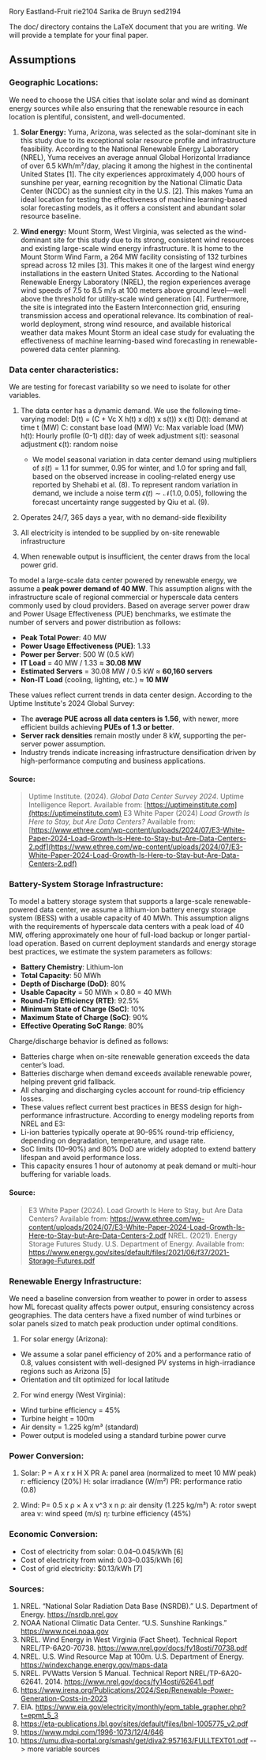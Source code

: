 Rory Eastland-Fruit rie2104
Sarika de Bruyn sed2194

The doc/ directory contains the LaTeX document that you are writing. We will provide a
template for your final paper.

## Assumptions

### Geographic Locations:
We need to choose the USA cities that isolate solar and wind as dominant energy sources while also ensuring that the renewable resource in each location is plentiful, consistent, and well-documented. 
1. **Solar Energy:** Yuma, Arizona, was selected as the solar-dominant site in this study due to its exceptional solar resource profile and infrastructure feasibility. According to the National Renewable Energy Laboratory (NREL), Yuma receives an average annual Global Horizontal Irradiance of over 6.5 kWh/m²/day, placing it among the highest in the continental United States [1]. The city experiences approximately 4,000 hours of sunshine per year, earning recognition by the National Climatic Data Center (NCDC) as the sunniest city in the U.S. [2]. This makes Yuma an ideal location for testing the effectiveness of machine learning-based solar forecasting models, as it offers a consistent and abundant solar resource baseline.

3. **Wind energy:** Mount Storm, West Virginia, was selected as the wind-dominant site for this study due to its strong, consistent wind resources and existing large-scale wind energy infrastructure. It is home to the Mount Storm Wind Farm, a 264 MW facility consisting of 132 turbines spread across 12 miles [3]. This makes it one of the largest wind energy installations in the eastern United States. According to the National Renewable Energy Laboratory (NREL), the region experiences average wind speeds of 7.5 to 8.5 m/s at 100 meters above ground level—well above the threshold for utility-scale wind generation [4]. Furthermore, the site is integrated into the Eastern Interconnection grid, ensuring transmission access and operational relevance. Its combination of real-world deployment, strong wind resource, and available historical weather data makes Mount Storm an ideal case study for evaluating the effectiveness of machine learning-based wind forecasting in renewable-powered data center planning.

### Data center characteristics:
We are testing for forecast variability so we need to isolate for other variables.
1. The data center has a dynamic demand. We use the following time-varying model:
   D(t) = (C + Vc X h(t) x d(t) x s(t)) x ϵ(t)
   D(t): demand at time t (MW)
   C: constant base load (MW)
   Vc: Max variable load (MW)
   h(t): Hourly profile (0-1)
   d(t): day of week adjustment
   s(t): seasonal adjustment
   ϵ(t): random noise

   * We model seasonal variation in data center demand using multipliers of $s(t) = 1.1$ for summer, $0.95$ for winter, and $1.0$ for spring and fall, based on the observed increase in cooling-related energy use reported by Shehabi et al. (8). To represent random variation in demand, we include a noise term $\epsilon(t) \sim \mathcal{N}(1.0, 0.05)$, following the forecast uncertainty range suggested by Qiu et al. (9).

   
3. Operates 24/7, 365 days a year, with no demand-side flexibility
4. All electricity is intended to be supplied by on-site renewable infrastructure 
5. When renewable output is insufficient, the center draws from the local power grid.

To model a large-scale data center powered by renewable energy, we assume a **peak power demand of 40 MW**. This assumption aligns with the infrastructure scale of regional commercial or hyperscale data centers commonly used by cloud providers. Based on average server power draw and Power Usage Effectiveness (PUE) benchmarks, we estimate the number of servers and power distribution as follows:

- **Peak Total Power**: 40 MW  
- **Power Usage Effectiveness (PUE)**: 1.33  
- **Power per Server**: 500 W (0.5 kW)
- **IT Load** = 40 MW / 1.33 ≈ **30.08 MW**
- **Estimated Servers** = 30.08 MW / 0.5 kW ≈ **60,160 servers**
- **Non-IT Load** (cooling, lighting, etc.) ≈ **10 MW**

These values reflect current trends in data center design. According to the Uptime Institute's 2024 Global Survey:
- The **average PUE across all data centers is 1.56**, with newer, more efficient builds achieving **PUEs of 1.3 or better**.
- **Server rack densities** remain mostly under 8 kW, supporting the per-server power assumption.
- Industry trends indicate increasing infrastructure densification driven by high-performance computing and business applications.

#### Source:
> Uptime Institute. (2024). *Global Data Center Survey 2024*. Uptime Intelligence Report. Available from: [https://uptimeinstitute.com](https://uptimeinstitute.com)
> E3 White Paper (2024) *Load Growth Is Here to Stay, but Are Data Centers?* Available from: [https://www.ethree.com/wp-content/uploads/2024/07/E3-White-Paper-2024-Load-Growth-Is-Here-to-Stay-but-Are-Data-Centers-2.pdf](https://www.ethree.com/wp-content/uploads/2024/07/E3-White-Paper-2024-Load-Growth-Is-Here-to-Stay-but-Are-Data-Centers-2.pdf)

### Battery-System Storage Infrastructure:
To model a battery storage system that supports a large-scale renewable-powered data center, we assume a lithium-ion battery energy storage system (BESS) with a usable capacity of 40 MWh. This assumption aligns with the requirements of hyperscale data centers with a peak load of 40 MW, offering approximately one hour of full-load backup or longer partial-load operation. Based on current deployment standards and energy storage best practices, we estimate the system parameters as follows:

- **Battery Chemistry**: Lithium-Ion
- **Total Capacity**: 50 MWh
- **Depth of Discharge (DoD)**: 80%
- **Usable Capacity** = 50 MWh × 0.80 = 40 MWh
- **Round-Trip Efficiency (RTE)**: 92.5%
- **Minimum State of Charge (SoC)**: 10%
- **Maximum State of Charge (SoC)**: 90%
- **Effective Operating SoC Range**: 80%

Charge/discharge behavior is defined as follows:
- Batteries charge when on-site renewable generation exceeds the data center’s load.
- Batteries discharge when demand exceeds available renewable power, helping prevent grid fallback.
- All charging and discharging cycles account for round-trip efficiency losses.
- These values reflect current best practices in BESS design for high-performance infrastructure. According to energy modeling reports from NREL and E3:
- Li-ion batteries typically operate at 90–95% round-trip efficiency, depending on degradation, temperature, and usage rate.
- SoC limits (10–90%) and 80% DoD are widely adopted to extend battery lifespan and avoid performance loss.
- This capacity ensures 1 hour of autonomy at peak demand or multi-hour buffering for variable loads.

#### Source:
> E3 White Paper (2024). Load Growth Is Here to Stay, but Are Data Centers? Available from: https://www.ethree.com/wp-content/uploads/2024/07/E3-White-Paper-2024-Load-Growth-Is-Here-to-Stay-but-Are-Data-Centers-2.pdf
> NREL. (2021). Energy Storage Futures Study. U.S. Department of Energy. Available from: https://www.energy.gov/sites/default/files/2021/06/f37/2021-Storage-Futures.pdf

### Renewable Energy Infrastructure:
We need a baseline conversion from weather to power in order to assess how ML forecast quality affects power output, ensuring consistency across geographies. The data centers have a fixed number of wind turbines or solar panels sized to match peak production under optimal conditions.
1. For solar energy (Arizona):
- We assume a solar panel efficiency of 20% and a performance ratio of 0.8, values consistent with well-designed PV systems in high-irradiance regions such as Arizona [5]
- Orientation and tilt optimized for local latitude

2. For wind energy (West Virginia):
- Wind turbine efficiency = 45%
- Turbine height = 100m
- Air density = 1.225 kg/m³ (standard)
- Power output is modeled using a standard turbine power curve

### Power Conversion:
1. Solar: P = A x r x H X PR
A: panel area (normalized to meet 10 MW peak)
r: efficiency (20%)
H: solar irradiance (W/m²)
PR: performance ratio (0.8)

2. Wind: P= 0.5 x ρ × A x v^3 x n
ρ: air density (1.225 kg/m³)
A: rotor swept area
v: wind speed (m/s)
η: turbine efficiency (45%)

### Economic Conversion:
- Cost of electricity from solar: $0.04–$0.045/kWh [6]
- Cost of electricity from wind: $0.03–$0.035/kWh [6]
- Cost of grid electricity: $0.13/kWh [7]



### Sources:
1. NREL. “National Solar Radiation Data Base (NSRDB).” U.S. Department of Energy. https://nsrdb.nrel.gov
2. NOAA National Climatic Data Center. “U.S. Sunshine Rankings.” https://www.ncei.noaa.gov 
3. NREL. Wind Energy in West Virginia (Fact Sheet). Technical Report NREL/TP-6A20-70738. https://www.nrel.gov/docs/fy18osti/70738.pdf
4. NREL. U.S. Wind Resource Map at 100m. U.S. Department of Energy. https://windexchange.energy.gov/maps-data
5. NREL. PVWatts Version 5 Manual. Technical Report NREL/TP-6A20-62641. 2014. https://www.nrel.gov/docs/fy14osti/62641.pdf
6. https://www.irena.org/Publications/2024/Sep/Renewable-Power-Generation-Costs-in-2023 
7. EIA. https://www.eia.gov/electricity/monthly/epm_table_grapher.php?t=epmt_5_3
8. https://eta-publications.lbl.gov/sites/default/files/lbnl-1005775_v2.pdf
9. https://www.mdpi.com/1996-1073/12/4/646
10. https://umu.diva-portal.org/smash/get/diva2:957163/FULLTEXT01.pdf --> more variable sources


